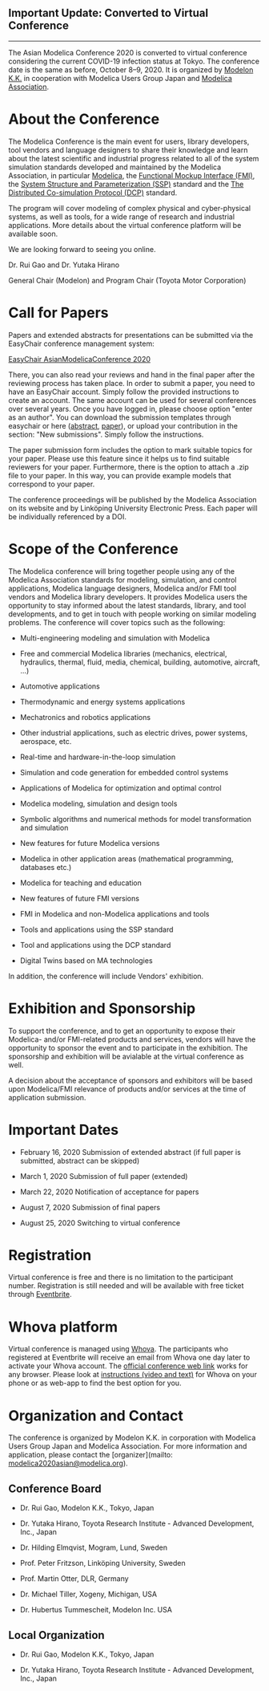 
## Important Update: Converted to Virtual Conference

-----------------------------------------------------------------     


The Asian Modelica Conference 2020 is converted to virtual conference considering the current COVID-19 infection status at Tokyo. The conference date is the same as before, October 8–9, 2020. It is organized by [Modelon K.K.](https://www.modelon.com/) in cooperation with Modelica Users Group Japan and [Modelica Association](https://www.modelica.org/).

# About the Conference

The Modelica Conference is the main event for users, library developers, tool vendors and language designers to share their knowledge and learn about the latest scientific and industrial progress related to all of the system simulation standards developed and maintained by the Modelica Association, in particular [Modelica](https://www.modelica.org/), the [Functional Mockup Interface (FMI)](http://www.fmi-standard.org/), the [System Structure and Parameterization (SSP)](https://ssp-standard.org/) standard and the [The Distributed Co-simulation Protocol (DCP)](https://dcp-standard.org/) standard.

The program will cover modeling of complex physical and cyber-physical systems, as well as tools, for a wide range of research and industrial applications. More details about the virtual conference platform will be available soon.

We are looking forward to seeing you online.

Dr. Rui Gao and Dr. Yutaka Hirano

General Chair (Modelon) and Program Chair (Toyota Motor Corporation)

# Call for Papers

Papers and extended abstracts for presentations can be submitted via the EasyChair conference management system:

[EasyChair AsianModelicaConference 2020](https://easychair.org/my/conference?conf=modelica2020asian)

There, you can also read your reviews and hand in the final paper after the reviewing process has taken place.
In order to submit a paper, you need to have an EasyChair account.
Simply follow the provided instructions to create an account.
The same account can be used for several conferences over several years.
Once you have logged in, please choose option "enter as an author".
You can download the submission templates through easychair or here ([abstract](cfp/abstract-templates-Modelica2020Asian.zip), [paper](cfp/conference-templates-Modelica2020Asian.zip)), or upload your contribution in the section: "New submissions".
Simply follow the instructions.

The paper submission form includes the option to mark suitable topics for your paper. Please use this feature since it helps us to find suitable reviewers for your paper. Furthermore, there is the option to attach a .zip file to your paper. In this way, you can provide example models that correspond to your paper.

The conference proceedings will be published by the Modelica Association on its website and by Linköping University Electronic Press. Each paper will be individually referenced by a DOI.

# Scope of the Conference

The Modelica conference will bring together people using any of the Modelica Association standards for modeling, simulation, and control applications, Modelica language designers, Modelica and/or FMI tool vendors and Modelica library developers. It provides Modelica users the opportunity to stay informed about the latest standards, library, and tool developments, and to get in touch with people working on similar modeling problems. The conference will cover topics such as the following:

*  Multi-engineering modeling and simulation with Modelica

*  Free and commercial Modelica libraries (mechanics, electrical, hydraulics, thermal, fluid, media, chemical, building, automotive, aircraft, ...)

*  Automotive applications

*  Thermodynamic and energy systems applications

*  Mechatronics and robotics applications

*  Other industrial applications, such as electric drives, power systems, aerospace, etc.

*  Real-time and hardware-in-the-loop simulation

*  Simulation and code generation for embedded control systems

*  Applications of Modelica for optimization and optimal control

*  Modelica modeling, simulation and design tools

*  Symbolic algorithms and numerical methods for model transformation and simulation

*  New features for future Modelica versions

*  Modelica in other application areas (mathematical programming, databases etc.)

*  Modelica for teaching and education

*  New features of future FMI versions

*  FMI in Modelica and non-Modelica applications and tools

*  Tools and applications using the SSP standard

*  Tool and applications using the DCP standard

*  Digital Twins based on MA technologies

In addition, the conference will include Vendors' exhibition.

# Exhibition and Sponsorship

To support the conference, and to get an opportunity to expose their Modelica- and/or FMI-related products and services, vendors will have the opportunity to sponsor the event and to participate in the exhibition. The sponsorship and exhibition will be avialable at the virtual conference as well.

A decision about the acceptance of sponsors and exhibitors will be based upon Modelica/FMI relevance of products and/or services at the time of application submission.

# Important Dates

*  February 16, 2020 Submission of extended abstract (if full paper is submitted, abstract can be skipped)

*  March 1, 2020 Submission of full paper (extended)

*  March 22, 2020 Notification of acceptance for papers

*  August 7, 2020  Submission of final papers

*  August 25, 2020 Switching to virtual conference

# Registration

Virtual conference is free and there is no limitation to the participant number. Registration is still needed and will be available with free ticket through [Eventbrite](https://www.eventbrite.com/e/asian-modelica-conference-2020-tickets-85464726297). 

# Whova platform

Virtual conference is managed using [Whova](https://whova.com/). The participants who registered at Eventbrite will receive an email from Whova one day later to activate your Whova account. The [official conference web link](https://whova.com/portal/webapp/amcft_202010/) works for any browser. Please look at [instructions (video and text)](https://whova.com/resources/how-to-guide/user-tutorial/#:~:text=The%20Whova%20event%20app%20is,your%20mobile%20device%27s%20web%20browser) for Whova on your phone or as web-app to find the best option for you.

# Organization and Contact

The conference is organized by Modelon K.K. in corporation with Modelica Users Group Japan and Modelica Association.
For more information and application, please contact the [organizer](mailto: modelica2020asian@modelica.org).

## Conference Board

*  Dr. Rui Gao, Modelon K.K., Tokyo, Japan

*  Dr. Yutaka Hirano, Toyota Research Institute - Advanced Development, Inc., Japan

*  Dr. Hilding Elmqvist, Mogram, Lund, Sweden

*  Prof. Peter Fritzson, Linköping University, Sweden

*  Prof. Martin Otter, DLR, Germany

*  Dr. Michael Tiller, Xogeny, Michigan, USA

*  Dr. Hubertus Tummescheit, Modelon Inc. USA

## Local Organization

*  Dr. Rui Gao, Modelon K.K., Tokyo, Japan

*  Dr. Yutaka Hirano, Toyota Research Institute - Advanced Development, Inc., Japan
